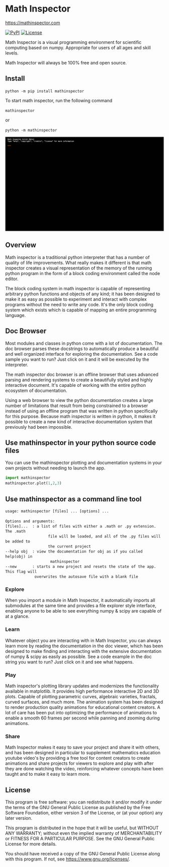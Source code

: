 # Math Inspector

<https://mathinspector.com>

[![PyPI](https://img.shields.io/pypi/v/mathinspector)](https://pypi.org/project/mathinspector)
[![License](https://img.shields.io/pypi/l/mathinspector)](https://github.com/MathInspector/MathInspector/blob/master/LICENSE)

Math Inspector is a visual programming environment for scientific computing based on numpy. Appropriate for users of all ages and skill levels. 

Math Inspector will always be 100% free and open source.

Install
---

`python -m pip install mathinspector`

To start math inspector, run the following command

`mathinspector`

or

`python -m mathinspector`


![BetaVersionAnimation](mathinspector/assets/img/beta-scene-full.gif)

Overview
---

Math inspector is a traditional python interpreter that has a number of quality of life improvements.  What really makes it different is that math inspector creates a visual representation of the memory of the running python program in the form of a block coding environment called the node editor.

The block coding system in math inspector is capable of representing arbitrary python functions and objects of any kind; it has been designed to make it as easy as possible to experiment and interact with complex programs without the need to write any code.  It's the only block coding system which exists which is capable of mapping an entire programming language.  


Doc Browser
---
Most modules and classes in python come with a lot of documentation. The doc browser parses these docstrings to automatically produce a beautiful and well organized interface for exploring the documentation.  See a code sample you want to run?  Just click on it and it will be executed by the interpreter.

The math inspector doc browser is an offline browser that uses advanced parsing and rendering systems to create a beautifully styled and highly interactive document.  It's capable of working with the entire python ecosystem of documentation.

Using a web browser to view the python documentation creates a large number of limitations that result from being constrained to a browser instead of using an offline program that was written in python specifically for this purpose.  Because math inspector is written in python, it makes it possible to create a new kind of interactive documentation system that previously had been impossible.


## Use mathinspector in your python source code files
You can use the mathinspector plotting and documentation systems in your own projects without needing to launch the app.

```python
import mathinspector
mathinspector.plot(1,2,3)
```

## Use mathinspector as a command line tool
```
usage: mathinspector [files] ... [options] ... 

Options and arguments:
[files]...  : a list of files with either a .math or .py extension.  The .math
                   file will be loaded, and all of the .py files will be added to
                   the current project
--help obj  : view the documentation for obj as if you called help(obj) in
                    mathinspector
--new       : starts a new project and resets the state of the app.  This flag will
             overwrites the autosave file with a blank file
```

### Explore
When you import a module in Math Inspector, it automatically imports all submodules at the same time and provides a file explorer style interface, enabling anyone to be able to see everything numpy & scipy are capable of at a glance.

### Learn
Whatever object you are interacting with in Math Inspector, you can always learn more by reading the documentation in the doc viewer, which has been designed to make finding and interacting with the extensive documentation of numpy & scipy as easily as possible.  See a code example in the doc string you want to run?  Just click on it and see what happens.

### Play
Math inspector's plotting library updates and modernizes the functionality available in matplotlib.  It provides high performance interactive 2D and 3D plots.  Capable of plotting parametric curves, algebraic varieties, fractals, curved surfaces, and much more. The animation system has been designed to render production quality animations for educational content creators.  A lot of care has been put into optimizing the performance of animations to enable a smooth 60 frames per second while panning and zooming during animations.

### Share
Math Inspector makes it easy to save your project and share it with others, and has been designed in particular to supplement mathematics education youtube video's by providing a free tool for content creators to create animations and share projects for viewers to explore and play with after they are done watching the video, reinforcing whatever concepts have been taught and to make it easy to learn more.


License
---
This program is free software: you can redistribute it and/or modify
it under the terms of the GNU General Public License as published by
the Free Software Foundation, either version 3 of the License, or
(at your option) any later version.

This program is distributed in the hope that it will be useful,
but WITHOUT ANY WARRANTY; without even the implied warranty of
MERCHANTABILITY or FITNESS FOR A PARTICULAR PURPOSE.  See the
GNU General Public License for more details.

You should have received a copy of the GNU General Public License
along with this program.  If not, see <https://www.gnu.org/licenses/>.

